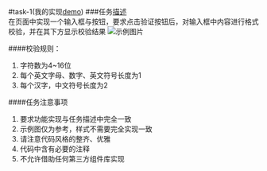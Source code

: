 #task-1(我的实现[demo](https://huanguolin.github.io/ife2017spring-prac/yaoyao-faculty/task-1/index.html))
###任务[描述](http://ife.baidu.com/course/detail/id/97)    
在页面中实现一个输入框与按钮，要求点击验证按钮后，对输入框中内容进行格式校验，并在其下方显示校验结果
![示例图片](http://7xrp04.com1.z0.glb.clouddn.com/task_2_29_1.jpg)   

####校验规则：
1. 字符数为4~16位  
2. 每个英文字母、数字、英文符号长度为1
3. 每个汉字，中文符号长度为2

####任务注意事项
1. 要求功能实现与任务描述中完全一致
2. 示例图仅为参考，样式不需要完全实现一致
3. 请注意代码风格的整齐、优雅
4. 代码中含有必要的注释
5. 不允许借助任何第三方组件库实现
